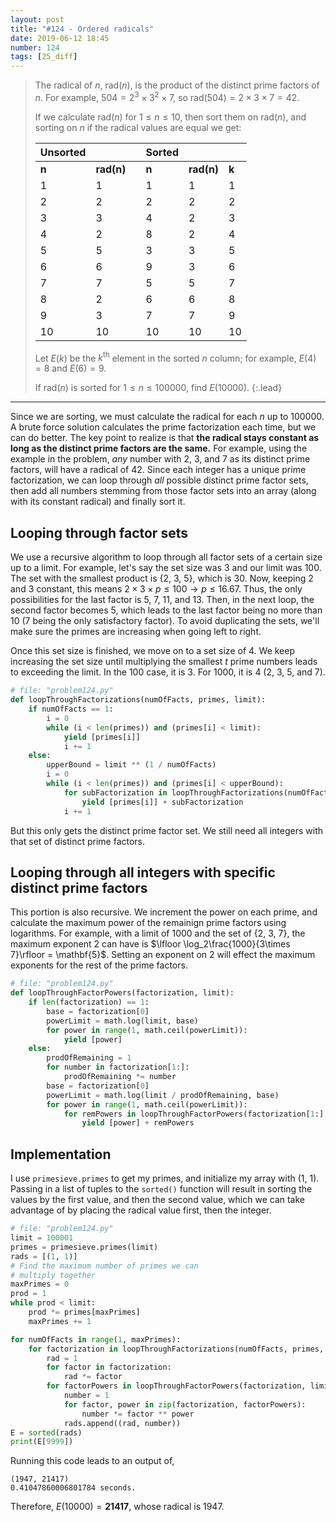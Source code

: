 ```yaml
---
layout: post
title: "#124 - Ordered radicals"
date: 2019-06-12 18:45
number: 124
tags: [25_diff]
---
```

> The radical of $n$, $\text{rad}(n)$, is the product of the distinct prime factors of $n$. For example, $504=2^3\times3^2\times7$, so $\text{rad}(504)=2\times3\times7=42$.
>
> If we calculate $\text{rad}(n)$ for $1\leq n\leq 10$, then sort them on $\text{rad}(n)$, and sorting on $n$ if the radical values are equal we get:
>
> | Unsorted       |                              |      | Sorted         |                              |                |
> | -------------- | ---------------------------- | ---- | -------------- | ---------------------------- | -------------- |
> | $\mathbf{n}$ | $\textbf{rad}\mathbf{(n)}$ |      | $\mathbf{n}$ | $\textbf{rad}\mathbf{(n)}$ | $\mathbf{k}$ |
> | 1              | 1                            |      | 1              | 1                            | 1              |
> | 2              | 2                            |      | 2              | 2                            | 2              |
> | 3              | 3                            |      | 4              | 2                            | 3              |
> | 4              | 2                            |      | 8              | 2                            | 4              |
> | 5              | 5                            |      | 3              | 3                            | 5              |
> | 6              | 6                            |      | 9              | 3                            | 6              |
> | 7              | 7                            |      | 5              | 5                            | 7              |
> | 8              | 2                            |      | 6              | 6                            | 8              |
> | 9              | 3                            |      | 7              | 7                            | 9              |
> | 10             | 10                           |      | 10             | 10                           | 10             |
>
> Let $E(k)$ be the $k^{\text{th}}$ element in the sorted $n$ column; for example, $E(4) = 8$ and $E(6) = 9$.
>
> If $\text{rad}(n)$ is sorted for $1\leq n \leq 100000$, find $E(10000)$.
{:.lead}
* * *

Since we are sorting, we must calculate the radical for each $n$ up to 100000. A brute force solution calculates the prime factorization each time, but we can do better. The key point to realize is that **the radical stays constant as long as the distinct prime factors are the same.** For example, using the example in the problem, *any* number with 2, 3, and 7 as its distinct prime factors, will have a radical of 42. Since each integer has a unique prime factorization, we can loop through *all* possible distinct prime factor sets, then add all numbers stemming from those factor sets into an array (along with its constant radical) and finally sort it.
## Looping through factor sets
We use a recursive algorithm to loop through all factor sets of a certain size up to a limit. For example, let's say the set size was 3 and our limit was 100. The set with the smallest product is {2, 3, 5}, which is 30.  Now, keeping 2 and 3 constant, this means $2\times3\times p \leq 100 \rightarrow p \leq 16.67$. Thus, the only possibilities for the last factor is 5, 7, 11, and 13. Then, in the next loop, the second factor becomes 5, which leads to the last factor being no more than 10 (7 being the only satisfactory factor). To avoid duplicating the sets, we'll make sure the primes are increasing when going left to right.

Once this set size is finished, we move on to a set size of 4. We keep increasing the set size until multiplying the smallest $t$ prime numbers leads to exceeding the limit. In the 100 case, it is 3. For 1000, it is 4 (2, 3, 5, and 7).
```python
# file: "problem124.py"
def loopThroughFactorizations(numOfFacts, primes, limit):
    if numOfFacts == 1:
        i = 0
        while (i < len(primes)) and (primes[i] < limit):
            yield [primes[i]]
            i += 1
    else:
        upperBound = limit ** (1 / numOfFacts)
        i = 0
        while (i < len(primes)) and (primes[i] < upperBound):
            for subFactorization in loopThroughFactorizations(numOfFacts - 1, primes[i + 1:], limit / primes[i]):
                yield [primes[i]] + subFactorization
            i += 1
```
But this only gets the distinct prime factor set. We still need all integers with that set of distinct prime factors.
## Looping through all integers with specific distinct prime factors
This portion is also recursive. We increment the power on each prime, and calculate the maximum power of the remainign prime factors using logarithms. For example, with a limit of 1000 and the set of {2, 3, 7}, the maximum exponent 2 can have is $\lfloor \log_2\frac{1000}{3\times 7}\rfloor = \mathbf{5}$. Setting an exponent on 2 will effect the maximum exponents for the rest of the prime factors.
```python
# file: "problem124.py"
def loopThroughFactorPowers(factorization, limit):
    if len(factorization) == 1:
        base = factorization[0]
        powerLimit = math.log(limit, base)
        for power in range(1, math.ceil(powerLimit)):
            yield [power]
    else:
        prodOfRemaining = 1
        for number in factorization[1:]:
            prodOfRemaining *= number
        base = factorization[0]
        powerLimit = math.log(limit / prodOfRemaining, base)
        for power in range(1, math.ceil(powerLimit)):
            for remPowers in loopThroughFactorPowers(factorization[1:], limit / base ** power):
                yield [power] + remPowers
```
## Implementation
I use `primesieve.primes` to get my primes, and initialize my array with (1, 1). Passing in a list of tuples to the `sorted()` function will result in sorting the values by the first value, and then the second value, which we can take advantage of by placing the radical value first, then the integer.
```python
# file: "problem124.py"
limit = 100001
primes = primesieve.primes(limit)
rads = [(1, 1)]
# Find the maximum number of primes we can 
# multiply together
maxPrimes = 0
prod = 1
while prod < limit:
    prod *= primes[maxPrimes]
    maxPrimes += 1

for numOfFacts in range(1, maxPrimes):
    for factorization in loopThroughFactorizations(numOfFacts, primes, limit):
        rad = 1
        for factor in factorization:
            rad *= factor
        for factorPowers in loopThroughFactorPowers(factorization, limit):
            number = 1
            for factor, power in zip(factorization, factorPowers):
                number *= factor ** power
            rads.append((rad, number))
E = sorted(rads)
print(E[9999])
```
Running this code leads to an output of,
```
(1947, 21417)
0.41047860006801784 seconds.
```
Therefore, $E(10000)=\mathbf{21417}$, whose radical is 1947.